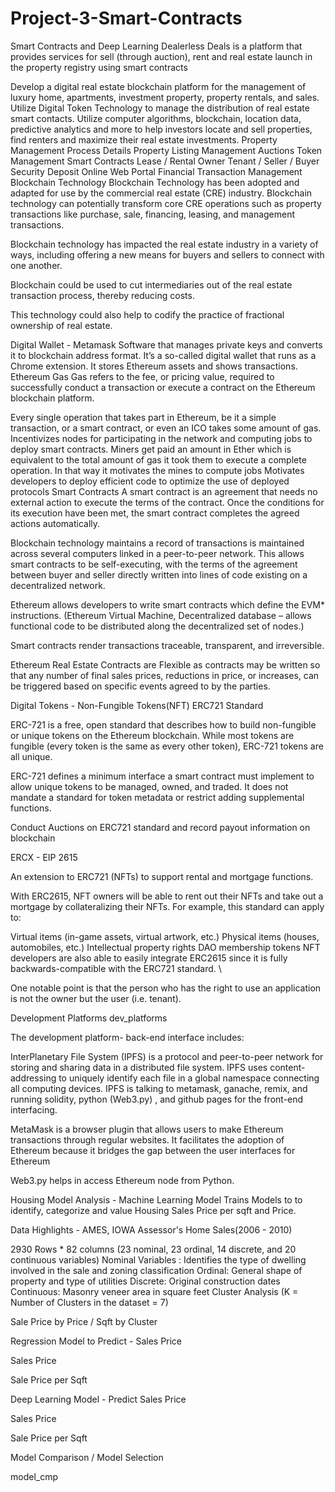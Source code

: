 # Project-3-Smart-Contracts
Smart Contracts and Deep Learning
Dealerless Deals is a platform that provides services for sell (through auction), rent and real estate launch in the property registry using smart contracts

Develop a digital real estate blockchain platform for the management of luxury home, apartments, investment property, property rentals, and sales.
Utilize Digital Token Technology to manage the distribution of real estate smart contacts.
Utilize computer algorithms, blockchain, location data, predictive analytics and more to help investors locate and sell properties, find renters and maximize their real estate investments.
Property Management Process Details
Property Listing Management
Auctions
Token Management
Smart Contracts
Lease / Rental
Owner Tenant / Seller / Buyer
Security Deposit
Online Web Portal
Financial Transaction Management
Blockchain Technology
Blockchain Technology has been adopted and adapted for use by the commercial real estate (CRE) industry. Blockchain technology can potentially transform core CRE operations such as property transactions like purchase, sale, financing, leasing, and management transactions.

Blockchain technology has impacted the real estate industry in a variety of ways, including offering a new means for buyers and sellers to connect with one another.

Blockchain could be used to cut intermediaries out of the real estate transaction process, thereby reducing costs.

This technology could also help to codify the practice of fractional ownership of real estate.

Digital Wallet - Metamask
Software that manages private keys and converts it to blockchain address format.
It’s a so-called digital wallet that runs as a Chrome extension. It stores Ethereum assets and shows transactions.
Ethereum Gas
Gas refers to the fee, or pricing value, required to successfully conduct a transaction or execute a contract on the Ethereum blockchain platform.

Every single operation that takes part in Ethereum, be it a simple transaction, or a smart contract, or even an ICO takes some amount of gas.
Incentivizes nodes for participating in the network and computing jobs to deploy smart contracts.
Miners get paid an amount in Ether which is equivalent to the total amount of gas it took them to execute a complete operation. In that way it motivates the mines to compute jobs
Motivates developers to deploy efficient code to optimize the use of deployed protocols
Smart Contracts
A smart contract is an agreement that needs no external action to execute the terms of the contract. Once the conditions for its execution have been met, the smart contract completes the agreed actions automatically.

Blockchain technology maintains a record of transactions is maintained across several computers linked in a peer-to-peer network. This allows smart contracts to be self-executing, with the terms of the agreement between buyer and seller directly written into lines of code existing on a decentralized network.

Ethereum allows developers to write smart contracts which define the EVM* instructions. (Ethereum Virtual Machine, Decentralized database – allows functional code to be distributed along the decentralized set of nodes.)

Smart contracts render transactions traceable, transparent, and irreversible.

Ethereum Real Estate Contracts are Flexible as contracts may be written so that any number of final sales prices, reductions in price, or increases, can be triggered based on specific events agreed to by the parties.

Digital Tokens - Non-Fungible Tokens(NFT)
ERC721 Standard

ERC-721 is a free, open standard that describes how to build non-fungible or unique tokens on the Ethereum blockchain. While most tokens are fungible (every token is the same as every other token), ERC-721 tokens are all unique.

ERC-721 defines a minimum interface a smart contract must implement to allow unique tokens to be managed, owned, and traded. It does not mandate a standard for token metadata or restrict adding supplemental functions.

Conduct Auctions on ERC721 standard and record payout information on blockchain

ERCX - EIP 2615

An extension to ERC721 (NFTs) to support rental and mortgage functions.

With ERC2615, NFT owners will be able to rent out their NFTs and take out a mortgage by collateralizing their NFTs. For example, this standard can apply to:

Virtual items (in-game assets, virtual artwork, etc.)
Physical items (houses, automobiles, etc.)
Intellectual property rights
DAO membership tokens
NFT developers are also able to easily integrate ERC2615 since it is fully backwards-compatible with the ERC721 standard. \

One notable point is that the person who has the right to use an application is not the owner but the user (i.e. tenant).

Development Platforms
dev_platforms

The development platform- back-end interface includes:

InterPlanetary File System (IPFS) is a protocol and peer-to-peer network for storing and sharing data in a distributed file system. IPFS uses content-addressing to uniquely identify each file in a global namespace connecting all computing devices. IPFS is talking to metamask, ganache, remix, and running solidity, python (Web3.py) , and github pages for the front-end interfacing.

MetaMask is a browser plugin that allows users to make Ethereum transactions through regular websites. It facilitates the adoption of Ethereum because it bridges the gap between the user interfaces for Ethereum

Web3.py  helps in access Ethereum node from Python.

Housing Model Analysis - Machine Learning Model
Trains Models to to identify, categorize and value Housing Sales Price per sqft and Price.

Data Highlights - AMES, IOWA Assessor's Home Sales(2006 - 2010)

2930 Rows * 82 columns (23 nominal, 23 ordinal, 14 discrete, and 20 continuous variables)
Nominal Variables : Identifies the type of dwelling involved in the sale and zoning classification
Ordinal: General shape of property and type of utilities
Discrete: Original construction dates
Continuous: Masonry veneer area in square feet
Cluster Analysis (K = Number of Clusters in the dataset = 7)

Sale Price by Price / Sqft by Cluster


Regression Model to Predict - Sales Price

Sales Price 

Sale Price per Sqft 

Deep Learning Model - Predict Sales Price

Sales Price 

Sale Price per Sqft 

Model Comparison / Model Selection

model_cmp